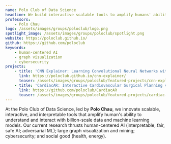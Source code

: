 ```yaml
---
name: Polo Club of Data Science
headline: We build interactive scalable tools to amplify humans' ability to understand and interact with complex data and models.
professors: 
    - Polo Chau
logo: /assets/images/groups/poloclub/logo.png
spotlight_image: /assets/images/groups/poloclub/spotlight.png
website: https://poloclub.github.io/
github: https://github.com/poloclub
keywords: 
    - human-centered AI
    - graph visualization
    - cybersecurity
projects:
    - title: 'CNN Explainer: Learning Convolutional Neural Networks with Interactive Visualization'
      link: https://poloclub.github.io/cnn-explainer/
      teaser: /assets/images/groups/poloclub/featured-projects/cnn-explainer.png
    - title: 'CardiacAR: Interactive Cardiovascular Surgical Planning via Augmented Reality'
      link: https://github.com/poloclub/CardiacAR
      teaser: /assets/images/groups/poloclub/featured-projects/cardiac-ar-crownjewel.png
---
```

At the Polo Club of Data Science, led by <b>Polo Chau</b>, we innovate scalable, interactive, and interpretable tools that amplify human's ability to understand and interact with billion-scale data and machine learning models. Our current research thrusts human-centered AI (interpretable, fair, safe AI; adversarial ML); large graph visualization and mining; cybersecurity; and social good (health, energy).